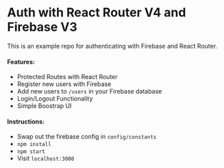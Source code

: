 # Auth with React Router V4 and Firebase V3
This is an example repo for authenticating with Firebase and React Router.


#### Features:
* Protected Routes with React Router
* Register new users with Firebase
* Add new users to ```/users``` in your Firebase database
* Login/Logout Functionality
* Simple Boostrap UI

#### Instructions:
* Swap out the firebase config in ```config/constants```
* ```npm install```
* ```npm start```
* Visit ```localhost:3000```
